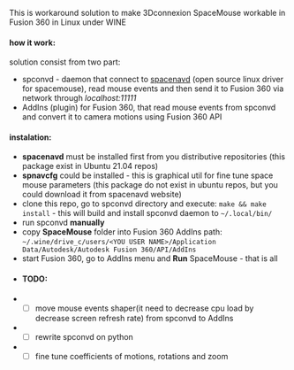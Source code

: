 This is workaround solution to make 3Dconnexion SpaceMouse workable in Fusion 360 in Linux under WINE
#### how it work:
solution consist from two part: 
* spconvd - daemon that connect to [spacenavd](http://spacenav.sourceforge.net/) (open source linux driver for spacemouse), read mouse events and then send it to Fusion 360 via network through *localhost:11111*
* AddIns (plugin) for Fusion 360, that read mouse events from spconvd and convert it to camera motions using Fusion 360 API
#### instalation:
* **spacenavd** must be installed first from you distributive repositories (this package exist in Ubuntu 21.04 repos)
* **spnavcfg** could be installed - this is graphical util for fine tune space mouse parameters (this package do not exist in ubuntu repos, but you could download it from spacenavd website)
* clone this repo, go to spconvd directory and execute: ```make && make install``` - this will build and install spconvd daemon to ```~/.local/bin/```
* run spconvd **manually**
* copy **SpaceMouse** folder into Fusion 360 AddIns path: ```~/.wine/drive_c/users/<YOU USER NAME>/Application Data/Autodesk/Autodesk Fusion 360/API/AddIns```
* start Fusion 360, go to AddIns menu and **Run** SpaceMouse - that is all
* #### TODO:
* - [ ] move mouse events shaper(it need to decrease cpu load by decrease screen refresh rate) from spconvd to AddIns
* - [ ] rewrite spconvd on python
* - [ ] fine tune coefficients of motions, rotations and zoom 
